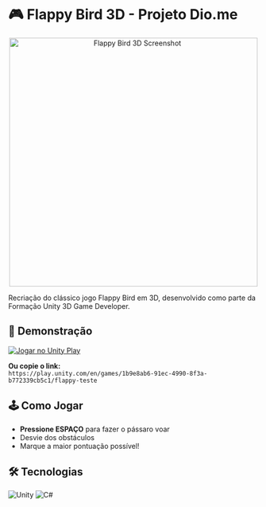 # 🎮 Flappy Bird 3D - Projeto Dio.me


<p align="center">
  <img src="https://play.unity.com/_next/image?url=https%3A%2F%2Fplay.unity.com%2Fapi%2Fv1%2Ffiles%2Ffile%2Ffd83c18e-a104-42fb-90b0-1004505ee40c%2Fcontent&w=640&q=75" alt="Flappy Bird 3D Screenshot" width="500">
</p>

Recriação do clássico jogo Flappy Bird em 3D, desenvolvido como parte da Formação Unity 3D Game Developer.

## 🚀 Demonstração

[![Jogar no Unity Play](https://img.shields.io/badge/JOGAR-UNITY_PLAY-00abfb?style=for-the-badge&logo=unity)](https://play.unity.com/en/games/1b9e8ab6-91ec-4990-8f3a-b772339cb5c1/flappy-teste)

**Ou copie o link:**  
`https://play.unity.com/en/games/1b9e8ab6-91ec-4990-8f3a-b772339cb5c1/flappy-teste`
## 🕹️ Como Jogar

- **Pressione ESPAÇO** para fazer o pássaro voar
- Desvie dos obstáculos
- Marque a maior pontuação possível!

## 🛠️ Tecnologias

![Unity](https://img.shields.io/badge/Unity-FFFFFF?style=for-the-badge&logo=unity&logoColor=black)
![C#](https://img.shields.io/badge/C%23-239120?style=for-the-badge&logo=c-sharp&logoColor=white)
